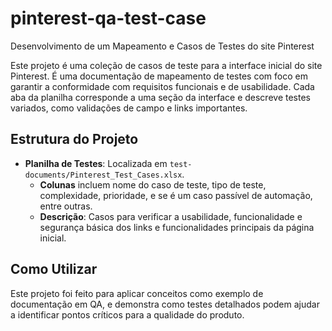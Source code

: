# pinterest-qa-test-case
Desenvolvimento de um Mapeamento e Casos de Testes do site Pinterest

Este projeto é uma coleção de casos de teste para a interface inicial do site Pinterest. É uma documentação de mapeamento de testes com foco em garantir a conformidade com requisitos funcionais e de usabilidade. Cada aba da planilha corresponde a uma seção da interface e descreve testes variados, como validações de campo e links importantes.

## Estrutura do Projeto
- **Planilha de Testes**: Localizada em `test-documents/Pinterest_Test_Cases.xlsx`.
  - **Colunas** incluem nome do caso de teste, tipo de teste, complexidade, prioridade, e se é um caso passível de automação, entre outras.
  - **Descrição**: Casos para verificar a usabilidade, funcionalidade e segurança básica dos links e funcionalidades principais da página inicial.

## Como Utilizar
Este projeto foi feito para aplicar conceitos como exemplo de documentação em QA, e demonstra como testes detalhados podem ajudar a identificar pontos críticos para a qualidade do produto.

